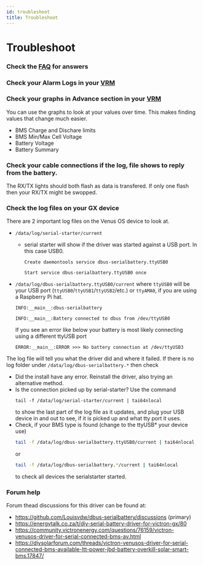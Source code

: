 ```yaml
---
id: troubleshoot
title: Troubleshoot
---
```


# Troubleshoot
### Check the [FAQ](https://github.com/Louisvdw/dbus-serialbattery/wiki/FAQ) for answers
### Check your Alarm Logs in your [VRM](https://vrm.victronenergy.com/)
### Check your graphs in Advance section in your [VRM](https://vrm.victronenergy.com/)
You can use the graphs to look at your values over time. This makes finding values that change much easier.
* BMS Charge and Dischare limits
* BMS Min/Max Cell Voltage
* Battery Voltage
* Battery Summary
### Check your cable connections if the log, file shows to reply from the battery.
The RX/TX lights should both flash as data is transfered. If only one flash then your RX/TX might be swopped.
### Check the log files on your GX device
There are 2 important log files on the Venus OS device to look at.
* `/data/log/serial-starter/current`
  - serial starter will show if the driver was started against a USB port. In this case USB0.
    ```
    Create daemontools service dbus-serialbattery.ttyUSB0

    Start service dbus-serialbattery.ttyUSB0 once
    ```

* `/data/log/dbus-serialbattery.ttyUSB0/current` where `ttyUSB0` will be your USB port (`ttyUSB0`/`ttyUSB1`/`ttyUSB2`/etc.) or `ttyAMA0`, if you are using a Raspberry Pi hat.
    ```
    INFO:__main__:dbus-serialbattery

    INFO:__main__:Battery connected to dbus from /dev/ttyUSB0
    ```

    If you see an error like below your battery is most likely connecting using a different ttyUSB port
    ```
    ERROR:__main__:ERROR >>> No battery connection at /dev/ttyUSB3
    ```

The log file will tell you what the driver did and where it failed.
If there is no log folder under `/data/log/dbus-serialbattery.*` then check
   - Did the install have any error. Reinstall the driver, also trying an alternative method.
   - Is the connection picked up by serial-starter? Use the command
     ```
     tail -f /data/log/serial-starter/current | tai64nlocal
     ```
     to show the last part of the log file as it updates, and plug your USB device in and out to see, if it is picked up and what tty port it uses.
   - Check, if your BMS type is found (change to the ttyUSB* your device use)
     ```bash
     tail -f /data/log/dbus-serialbattery.ttyUSB0/current | tai64nlocal
     ```
     or
     ```bash
     tail -f /data/log/dbus-serialbattery.*/current | tai64nlocal
     ```
     to check all devices the serialstarter started.


### Forum help
Forum thead discussions for this driver can be found at:
* https://github.com/Louisvdw/dbus-serialbattery/discussions (primary)
* https://energytalk.co.za/t/diy-serial-battery-driver-for-victron-gx/80
* https://community.victronenergy.com/questions/76159/victron-venusos-driver-for-serial-connected-bms-av.html
* https://diysolarforum.com/threads/victron-venusos-driver-for-serial-connected-bms-available-ltt-power-jbd-battery-overkill-solar-smart-bms.17847/
